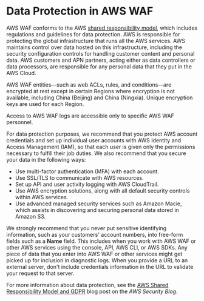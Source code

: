 # Data Protection in AWS WAF<a name="data-protection"></a>

AWS WAF conforms to the AWS [shared responsibility model](https://aws.amazon.com/compliance/shared-responsibility-model/), which includes regulations and guidelines for data protection\. AWS is responsible for protecting the global infrastructure that runs all the AWS services\. AWS maintains control over data hosted on this infrastructure, including the security configuration controls for handling customer content and personal data\. AWS customers and APN partners, acting either as data controllers or data processors, are responsible for any personal data that they put in the AWS Cloud\. 

AWS WAF entities—such as web ACLs, rules, and conditions—are encrypted at rest except in certain Regions where encryption is not available, including China \(Beijing\) and China \(Ningxia\)\. Unique encryption keys are used for each Region\. 

Access to AWS WAF logs are accessible only to specific AWS WAF personnel\.

For data protection purposes, we recommend that you protect AWS account credentials and set up individual user accounts with AWS Identity and Access Management \(IAM\), so that each user is given only the permissions necessary to fulfill their job duties\. We also recommend that you secure your data in the following ways:
+ Use multi\-factor authentication \(MFA\) with each account\.
+ Use SSL/TLS to communicate with AWS resources\.
+ Set up API and user activity logging with AWS CloudTrail\.
+ Use AWS encryption solutions, along with all default security controls within AWS services\.
+ Use advanced managed security services such as Amazon Macie, which assists in discovering and securing personal data stored in Amazon S3\.

We strongly recommend that you never put sensitive identifying information, such as your customers' account numbers, into free\-form fields such as a **Name** field\. This includes when you work with AWS WAF or other AWS services using the console, API, AWS CLI, or AWS SDKs\. Any piece of data that you enter into AWS WAF or other services might get picked up for inclusion in diagnostic logs\. When you provide a URL to an external server, don't include credentials information in the URL to validate your request to that server\.

For more information about data protection, see the [AWS Shared Responsibility Model and GDPR](https://aws.amazon.com/blogs/security/the-aws-shared-responsibility-model-and-gdpr/) blog post on the *AWS Security Blog*\.